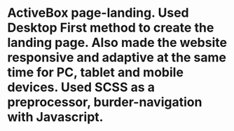 # ActiveBox page-landing. Used Desktop First method to create the landing page. Also made the website responsive and adaptive at the same time for PC, tablet and mobile devices. Used SCSS as a preprocessor, burder-navigation with Javascript.
